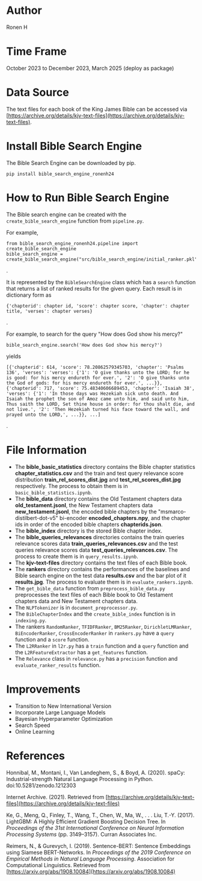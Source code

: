 # Author
Ronen H  

# Time Frame
October 2023 to December 2023, March 2025 (deploy as package)

# Data Source
The text files for each book of the King James Bible can be accessed via [https://archive.org/details/kjv-text-files](https://archive.org/details/kjv-text-files).

# Install Bible Search Engine
The Bible Search Engine can be downloaded by pip.
```commandline
pip install bible_search_engine_ronenh24
```


# How to Run Bible Search Engine
The Bible search engine can be created with the `create_bible_search_engine` function from `pipeline.py`.  

For example,
```
from bible_search_engine_ronenh24.pipeline import create_bible_search_engine
bible_search_engine = create_bible_search_engine("src/bible_search_engine/initial_ranker.pkl")
```
.

It is represented by the `BibleSearchEngine` class which has a `search` function that returns a list of ranked results for the given query. Each result is in dictionary form as
```
{'chapterid': chapter id, 'score': chapter score, 'chapter': chapter title, 'verses': chapter verses}
```
.  

For example, to search for the query "How does God show his mercy?"
```
bible_search_engine.search('How does God show his mercy?')
```
yields
```
[{'chapterid': 614, 'score': 78.20862579345703, 'chapter': 'Psalms 136', 'verses': 'verses': {'1': 'O give thanks unto the LORD; for he is good: for his mercy endureth for ever.', '2': 'O give thanks unto the God of gods: for his mercy endureth for ever.', ...}}, {'chapterid': 717, 'score': 75.48340606689453, 'chapter': 'Isaiah 38', 'verses': {'1': 'In those days was Hezekiah sick unto death. And Isaiah the prophet the son of Amoz came unto him, and said unto him, Thus saith the LORD, Set thine house in order: for thou shalt die, and not live.', '2': 'Then Hezekiah turned his face toward the wall, and prayed unto the LORD,', ...}}, ...]
```
.  

# File Information
- The **bible_basic_statistics** directory contains the Bible chapter statistics **chapter_statistics.csv** and the train and test query relevance score distribution **train_rel_scores_dist.jpg** and **test_rel_scores_dist.jpg** respectively. The process to obtain them is in `basic_bible_statistics.ipynb`.
- The **bible_data** directory contains the Old Testament chapters data **old_testament.jsonl**, the New Testament chapters data **new_testament.jsonl**, the encoded bible chapters by the "msmarco-distilbert-dot-v5" bi-encoder **encoded_chapters.npy**, and the chapter ids in order of the encoded bible chapters **chapterids.json**.
- The **bible_index** directory is the stored Bible chapter index.
- The **bible_queries_relevances** directories contains the train queries relevance scores data **train_queries_relevances.csv** and the test queries relevance scores data **test_queries_relevances.csv**. The process to create them is in `query_results.ipynb`.
- The **kjv-text-files** directory contains the text files of each Bible book.
- The **rankers** directory contains the performances of the baselines and Bible search engine on the test data **results.csv** and the bar plot of it **results.jpg**. The process to evaluate them is in `evaluate_rankers.ipynb`.
- The `get_bible_data` function from `preprocess_bible_data.py` preprocesses the text files of each Bible book to Old Testament chapters data and New Testament chapters data.
- The `NLPTokenizer` is in `document_preprocessor.py`.
- The `BibleChapterIndex` and the `create_bible_index` function is in `indexing.py`.
- The rankers `RandomRanker`, `TFIDFRanker`, `BM25Ranker`, `DirichletLMRanker`, `BiEncoderRanker`, `CrossEncoderRanker` in `rankers.py` have a `query` function and a `score` function.
- The `L2RRanker` in `l2r.py` has a `train` function and a `query` function and the `L2RFeatureExtractor` has a `get_features` function.
- The `Relevance` class in `relevance.py` has a `precision` function and `evaluate_ranker_results` function.

# Improvements
- Transition to New International Version
- Incorporate Large Language Models
- Bayesian Hyperparameter Optimization
- Search Speed
- Online Learning

# References
Honnibal, M., Montani, I., Van Landeghem, S., & Boyd, A. (2020). spaCy: Industrial-strength Natural Language Processing in Python. doi:10.5281/zenodo.1212303  

Internet Archive. (2021). Retrieved from [https://archive.org/details/kjv-text-files](https://archive.org/details/kjv-text-files)  

Ke, G., Meng, Q., Finley, T., Wang, T., Chen, W., Ma, W., . . . Liu, T.-Y. (2017). LightGBM: A Highly Efficient Gradient Boosting Decision Tree. In *Proceedings of the 31st International Conference on Neural Information Processing Systems* (pp. 3149–3157). Curran Associates Inc.  

Reimers, N., & Gurevych, I. (2019). Sentence-BERT: Sentence Embeddings using Siamese BERT-Networks. In *Proceedings of the 2019 Conference on Empirical Methods in Natural Language Processing*. Association for Computational Linguistics. Retrieved from [https://arxiv.org/abs/1908.10084](https://arxiv.org/abs/1908.10084)